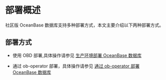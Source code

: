 # 部署概述

社区版 OceanBase 数据库支持多种部署方式，本文主要介绍以下两种部署方式。

## 部署方式

* 使用 OBD 部署,具体操作请参见 [生产环境部署 OceanBase 数据库](15.deploy-oceanbase-database-in-the-production-environment.md)

* 通过 ob-operator 部署，具体操作请参见 [通过 ob-operator 部署 OceanBase 数据库](16.deploy-ob-in-kubernetes-via-ob-operator.md)

